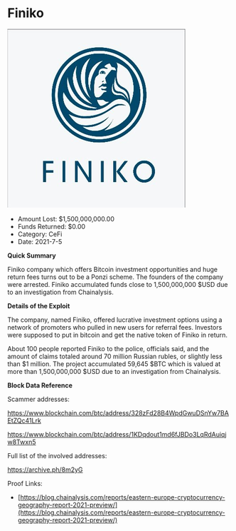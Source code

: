 # Finiko
![Finiko](/rektimages/Finiko.png)
- Amount Lost: $1,500,000,000.00
- Funds Returned: $0.00
- Category: CeFi
- Date: 2021-7-5

**Quick Summary**

Finiko company which offers Bitcoin investment opportunities and huge return fees turns out to be a Ponzi scheme. The founders of the company were arrested. Finiko accumulated funds close to 1,500,000,000 $USD due to an investigation from Chainalysis.

  


 **Details of the Exploit**

The company, named Finiko, offered lucrative investment options using a network of promoters who pulled in new users for referral fees. Investors were supposed to put in bitcoin and get the native token of Finiko in return.

About 100 people reported Finiko to the police, officials said, and the amount of claims totaled around 70 million Russian rubles, or slightly less than $1 million. The project accumulated 59,645 $BTC which is valued at more than 1,500,000,000 $USD due to an investigation from Chainalysis.

  


 **Block Data Reference**

Scammer addresses:

https://www.blockchain.com/btc/address/328zFd28B4WpdGwuDSnYw7BAEtZQc41Lrk

https://www.blockchain.com/btc/address/1KDqdout1md6fJBDo3LqRdAuiqjw8Twxn5

  


Full list of the involved addresses:

https://archive.ph/8m2yG


Proof Links:
- [https://blog.chainalysis.com/reports/eastern-europe-cryptocurrency-geography-report-2021-preview/](https://blog.chainalysis.com/reports/eastern-europe-cryptocurrency-geography-report-2021-preview/)


